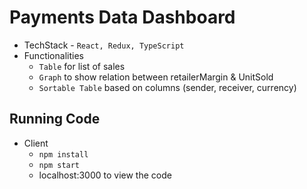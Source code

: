 # Payments Data Dashboard
  - TechStack - `React, Redux, TypeScript`
  - Functionalities
    - `Table` for list of sales
    - `Graph` to show relation between retailerMargin & UnitSold
    - `Sortable Table` based on columns (sender, receiver, currency)

## Running Code
  - Client
    - `npm install`
    - `npm start`
    - localhost:3000 to view the code


